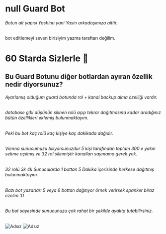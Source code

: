 # null Guard Bot

###### Botun alt yapısı Yashinu yani Yasin arkadaşımıza aittir.
bot editlemeyi seven birisiyim yazma taraftarı değilim.

# 60 Starda Sizlerle 💛

## Bu Guard Botunu diğer botlardan ayıran özellik nedir diyorsunuz?

###### Ayarlamış olduğum guard botunda rol + kanal backup alma özelliği vardır.
###### database gibi düşünün silinen rolü açıp tekrar dağıtmasına kadar aradığınız bütün özellikleri eklemiş bulunmaktayım.
###### Peki bu bot kaç rolü kaç kişiye kaç dakikada dağıdır.
###### Vienna sunucumuzu biliyorsunuzdur 5 kişi tarafından toplam 300 e yakın sekme açılmış ve 32 rol silinmiştir kanalları saymama gerek yok.
###### 32 rolü 3k 4k Sunucularda 1 bottan 5 Dakika içerisinde herkese dağıtmış bulunmaktayım.
###### Bazı bot yazarları 5 veya 6 bottan dağıtıyor örnek verirsek spanker biraz ezelim :D
###### Bu bot sayesinde sunucunuzu çok rahat bir şekilde ayakta tutabilirsiniz.
![Adsız](https://user-images.githubusercontent.com/60463845/126901667-cc9b8b45-55f7-46db-8021-4e5d060fb36a.png)
![Adsız](https://user-images.githubusercontent.com/60463845/126901726-b2876cc1-48ee-4b4d-ae46-3782b4fb7a73.png)
